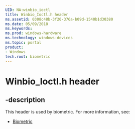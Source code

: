 ```yaml
---
UID: NA:winbio_ioctl
title: Winbio_Ioctl.h header
ms.assetid: 0308c48b-3f20-376a-b09d-1540b1d30380
ms.date: 05/09/2018
ms.keywords: 
ms.prod: windows-hardware
ms.technology: windows-devices
ms.topic: portal
product:
- Windows
tech.root: biometric
---
```


# Winbio_Ioctl.h header


## -description


This header is used by biometric. For more information, see:

- [Biometric](../_biometric/index.md)
